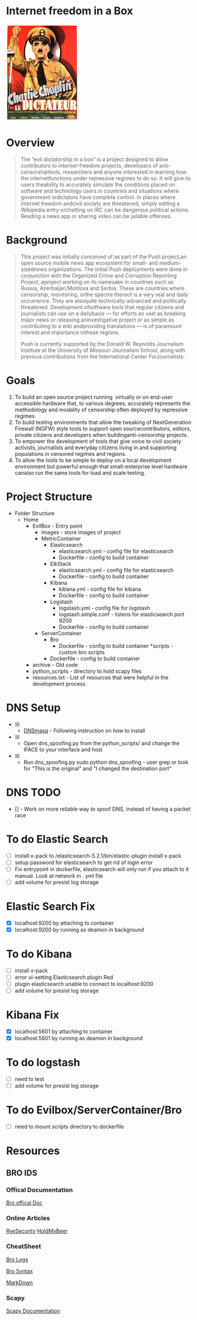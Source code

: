 # Internet freedom in a Box
![charlie_image](https://github.com/PushOCCRP/Network-Research/blob/master/EvilBox/Images/charlie.png)

# Overview
> The​ ​“evil​ ​dictatorship​ ​in​ ​a​ ​box”​ ​is​ ​a​ ​project​ ​designed​ ​to​ ​allow​ ​contributors​ ​to 
> internet-freedom​ ​projects,​ ​developers​ ​of​ ​anti-censorship​ ​tools,​ ​researchers​ ​and​ ​anyone 
> interested​ ​in​ ​learning​ ​how​ ​the​ ​internet​ ​functions​ ​under​ ​repressive​ ​regimes​ ​to​ ​do​ ​so.​ ​It​ ​will 
> give​ ​its​ ​users​ ​the​ ​ability​ ​to​ ​accurately​ ​simulate​ ​the​ ​conditions​ ​placed​ ​on​ ​software​ ​and 
> technology​ ​users​ ​in​ ​countries​ ​and​ ​situations​ ​where​ ​government​ ​or​ ​dictators​ ​have​ ​complete 
> control. 
> In​ ​places​ ​where​ ​internet​ ​freedom​ ​and​ ​civil​ ​society​ ​are​ ​threatened,​ ​simply​ ​editing​ ​a 
> Wikipedia​ ​entry​ ​or​ ​chatting​ ​on​ ​IRC​ ​can​ ​be​ ​dangerous​ ​political​ ​actions.​ ​Reading​ ​a​ ​news​ ​app 
> or​ ​sharing​ ​video​ ​can​ ​be​ ​jailable​ ​offenses.

# Background
> This​ ​project​ ​was​ ​initially​ ​conceived​ ​of​ ​as​ ​part​ ​of​ ​the​ ​Push​ ​project,​ ​an​ ​open​ ​source​ ​mobile 
> news​ ​app​ ​ecosystem​ ​for​ ​small-​ ​and​ ​medium-sized​ ​news​ ​organizations.​ ​The​ ​initial​ ​Push 
> deployments​ ​were​ ​done​ ​in​ ​conjunction​ ​with​ ​the​ ​Organized​ ​Crime​ ​and​ ​Corruption​ ​Reporting 
> Project,​ ​a​ ​project​ ​working​ ​on​ ​its​ ​namesake​ ​in​ ​countries​ ​such​ ​as​ ​Russia,​ ​Azerbaijan,​ ​Moldova 
> and​ ​Serbia.​ ​These​ ​are​ ​countries​ ​where​ ​censorship,​ ​monitoring,​ ​or​ ​the​ ​spectre​ ​thereof​ ​is​ ​a 
> very​ ​real​ ​and​ ​daily​ ​occurrence.​ ​They​ ​are​ ​also​ ​quite​ ​technically-advanced​ ​and​ ​politically 
> threatened.​ ​Development​ ​of​ ​software​ ​tools​ ​that​ ​regular​ ​citizens​ ​and​ ​journalists​ ​can​ ​use​ ​on 
> a​ ​daily​ ​basis​ ​—​ ​for​ ​efforts​ ​as​ ​vast​ ​as​ ​breaking​ ​major​ ​news​ ​or​ ​releasing​ ​an​ ​investigative 
> project​ ​or​ ​as​ ​simple​ ​as​ ​contributing​ ​to​ ​a​ ​wiki​ ​and​ ​providing​ ​translations​ ​—​ ​is​ ​of​ ​paramount 
> interest​ ​and​ ​importance​ ​in​ ​these​ ​regions. ​
> 
> Push​ ​is​ ​currently​ ​supported​ ​by​ ​the​ ​Donald​ ​W.​ ​Reynolds​ ​Journalism​ ​Institute​ ​at​ ​the 
> University​ ​of​ ​Missouri​ ​Journalism​ ​School,​ ​along​ ​with​ ​previous​ ​contributions​ ​from​ ​the 
> International​ ​Center​ ​For​ ​Journalists.

# Goals
1. To​ ​build​ ​an​ ​open​ ​source​ ​project​ ​running​ ​ ​virtually​ ​or​ ​on​ ​end-user​ ​accessible 
hardware​ ​that,​ ​to​ ​various​ ​degrees,​ ​accurately​ ​represents​ ​the​ ​methodology​ ​and 
modality​ ​of​ ​censorship​ ​often​ ​deployed​ ​by​ ​repressive​ ​regimes. 
2. To​ ​build​ ​testing​ ​environments​ ​that​ ​allow​ ​the​ ​tweaking​ ​of​ ​Next​ ​Generation​ ​Firewall 
(NGFW)​ ​style​ ​tools​ ​to​ ​support​ ​open​ ​source​ ​contributors,​ ​editors,​ ​private​ ​citizens​ ​and 
developers​ ​when​ ​building​ ​anti-censorship​ ​projects. 
3. To​ ​empower​ ​the​ ​development​ ​of​ ​tools​ ​that​ ​give​ ​voice​ ​to​ ​civil​ ​society​ ​activists, 
journalists​ ​and​ ​everyday​ ​citizens​ ​living​ ​in​ ​and​ ​supporting​ ​populations​ ​in​ ​censored 
regimes​ ​and​ ​regions. 
4. To​ ​allow​ ​the​ ​tools​ ​to​ ​be​ ​simple​ ​to​ ​deploy​ ​on​ ​a​ ​local​ ​development​ ​environment​ ​but 
powerful​ ​enough​ ​that​ ​small-enterprise​ ​level​ ​hardware​ ​can​ ​also​ ​run​ ​the​ ​same​ ​tools 
for​ ​load​ ​and​ ​scale​ ​testing. 

# Project Structure

* Folder Structure
	* Home
		* EvilBox - Entry point
			* images - store images of project 
			* MetricContainer 
				* Elasticsearch
					* elasticsearch.yml - config file for elasticsearch
					* Dockerfile - config to build container
				* ElkStack
					* elasticsearch.yml - config file for elasticsearch
					* Dockerfile - config to build container
				* Kibana
					* kibana.yml - config file for kibana
					* Dockerfile - config to build container
				* Logstash
					* logstash.yml - config file for logstash
					* logstash.simple.conf - listens for elasticsearch port 9200
					* Dockerfile - config to build container
			* ServerContainer
				* Bro
					* Dockerfile - config to build container
					*scripts - custom bro scripts 
				* Dockerfile - config to build container
		* archive - Old code
		* python_scripts - directory to hold scapy files
		* resources.txt - List of resources that were helpful in the development process

# DNS Setup
- [x] - [DNSmasq](https://hub.docker.com/r/jpillora/dnsmasq/) - Following instruction on how to install
- [x] - Open dns_spoofing.py from the python_scripts/ and change the IFACE to your interface and host <Your IP Address>
- [x] - Run dns_spoofing.py sudo python dns_spoofing - user grep or look for "This is the original" and "I changed the destination port"

# DNS TODO
- [] - Work on more reliable way to spoof DNS, instead of having a packet race

# To do Elastic Search
- [ ] install x-pack to /elasticsearch-5.2.1/bin/elastic-plugin install x-pack
- [ ] setup password for elasticsearch to get rid of login error
- [ ] Fix entrypoint in dockerfile, elasticsearch will only run if you attach to it manual.  Look at network in . yml file
- [ ] add volume for presist log storage

# Elastic Search Fix
- [x] localhost:9200 by attaching to container
- [x] localhost:9200 by running as deamon in background

# To do Kibana 
- [ ] install x-pack
- [ ] error ui-setting Elasticsearch plugin Red
- [ ] plugin elasticsearch unable to connect to localhost:9200
- [ ] add volume for presist log storage

# Kibana Fix
- [x] localhost:5601 by attaching to container
- [x] localhost:5601 by running as deamon in background

# To do logstash
- [ ] need to test
- [ ] add volume for presist log storage

# To do Evilbox/ServerContainer/Bro
- [ ] need to mount scripts directory to dockerfile

# Resources
## BRO IDS

### Offical Documentation
[Bro offical Doc](https://www.bro.org/)

### Online Articles
[RyeSecurity](http://ryesecurity.blogspot.com/2012/05/learning-bro-scripting-language.html)
[HoldMyBeer](https://holdmybeer.xyz/2017/06/25/intro-to-threat-intelligence-with-bro-and-elk/)


### CheatSheet
[Bro Logs](/.https://github.com/corelight/bro-cheatsheets/blob/master/Corelight-Bro-Cheatsheets-2.5.pdf)

[Bro Syntax](./http://blog.bro.org/2011/11/bro-language-cheat-sheet.html)

[MarkDown](https://guides.github.com/pdfs/markdown-cheatsheet-online.pdf)

### Scapy
[Scapy Documentation](https://phaethon.github.io/scapy/api/usage.html#recipes)
